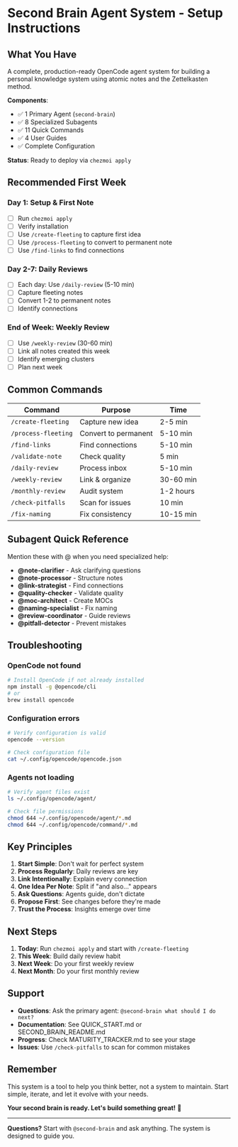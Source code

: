 # Second Brain Agent System - Setup Instructions

## What You Have

A complete, production-ready OpenCode agent system for building a personal knowledge system using atomic notes and the Zettelkasten method.

**Components**:
- ✅ 1 Primary Agent (`second-brain`)
- ✅ 8 Specialized Subagents
- ✅ 11 Quick Commands
- ✅ 4 User Guides
- ✅ Complete Configuration

**Status**: Ready to deploy via `chezmoi apply`

## Recommended First Week

### Day 1: Setup & First Note
- [ ] Run `chezmoi apply`
- [ ] Verify installation
- [ ] Use `/create-fleeting` to capture first idea
- [ ] Use `/process-fleeting` to convert to permanent note
- [ ] Use `/find-links` to find connections

### Day 2-7: Daily Reviews
- [ ] Each day: Use `/daily-review` (5-10 min)
- [ ] Capture fleeting notes
- [ ] Convert 1-2 to permanent notes
- [ ] Identify connections

### End of Week: Weekly Review
- [ ] Use `/weekly-review` (30-60 min)
- [ ] Link all notes created this week
- [ ] Identify emerging clusters
- [ ] Plan next week

## Common Commands

| Command | Purpose | Time |
|---------|---------|------|
| `/create-fleeting` | Capture new idea | 2-5 min |
| `/process-fleeting` | Convert to permanent | 5-10 min |
| `/find-links` | Find connections | 5-10 min |
| `/validate-note` | Check quality | 5 min |
| `/daily-review` | Process inbox | 5-10 min |
| `/weekly-review` | Link & organize | 30-60 min |
| `/monthly-review` | Audit system | 1-2 hours |
| `/check-pitfalls` | Scan for issues | 10 min |
| `/fix-naming` | Fix consistency | 10-15 min |

## Subagent Quick Reference

Mention these with @ when you need specialized help:

- **@note-clarifier** - Ask clarifying questions
- **@note-processor** - Structure notes
- **@link-strategist** - Find connections
- **@quality-checker** - Validate quality
- **@moc-architect** - Create MOCs
- **@naming-specialist** - Fix naming
- **@review-coordinator** - Guide reviews
- **@pitfall-detector** - Prevent mistakes

## Troubleshooting

### OpenCode not found

```bash
# Install OpenCode if not already installed
npm install -g @opencode/cli
# or
brew install opencode
```

### Configuration errors

```bash
# Verify configuration is valid
opencode --version

# Check configuration file
cat ~/.config/opencode/opencode.json
```

### Agents not loading

```bash
# Verify agent files exist
ls ~/.config/opencode/agent/

# Check file permissions
chmod 644 ~/.config/opencode/agent/*.md
chmod 644 ~/.config/opencode/command/*.md
```

## Key Principles

1. **Start Simple**: Don't wait for perfect system
2. **Process Regularly**: Daily reviews are key
3. **Link Intentionally**: Explain every connection
4. **One Idea Per Note**: Split if "and also..." appears
5. **Ask Questions**: Agents guide, don't dictate
6. **Propose First**: See changes before they're made
7. **Trust the Process**: Insights emerge over time

## Next Steps

1. **Today**: Run `chezmoi apply` and start with `/create-fleeting`
2. **This Week**: Build daily review habit
3. **Next Week**: Do your first weekly review
4. **Next Month**: Do your first monthly review

## Support

- **Questions**: Ask the primary agent: `@second-brain what should I do next?`
- **Documentation**: See QUICK_START.md or SECOND_BRAIN_README.md
- **Progress**: Check MATURITY_TRACKER.md to see your stage
- **Issues**: Use `/check-pitfalls` to scan for common mistakes

## Remember

This system is a tool to help you think better, not a system to maintain. Start simple, iterate, and let it evolve with your needs.

**Your second brain is ready. Let's build something great!** 🧠

---

**Questions?** Start with `@second-brain` and ask anything. The system is designed to guide you.
